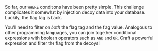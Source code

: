 So far, our `WHERE` conditions have been pretty simple.
This challenge complicates it somewhat by injection decoy data into your database.
Luckily, the flag tag is back.

You'll need to filter on _both_ the flag tag and the flag value.
Analogous to other programming languages, you can join together conditional expressions with boolean operators such as `AND` and `OR`.
Craft a powerful expression and filter the flag from the decoys!